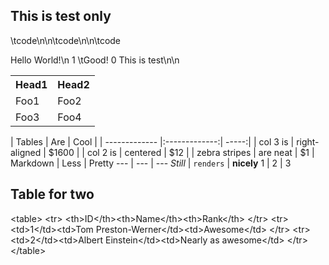 ## This is test only

\tcode\n\n\tcode\n\n\tcode

Hello World!\n
  1 \tGood!
  0 This is test\n\n

<table>
     <tr>
         <th>Head1</th><th>Head2</th>
     </tr>
     <tr>
         <td>Foo1</td><td>Foo2</td>
     </tr>
     <tr>
         <td>Foo3</td><td>Foo4</td>
     </tr>
</table>

 | Tables | Are | Cool | | ------------- |:-------------:| -----:| | col
3 is | right-aligned | $1600 | | col 2 is | centered | $12 | | zebra
stripes | are neat | $1 | Markdown | Less | Pretty --- | --- | ---
*Still* | `renders` | **nicely** 1 | 2 | 3

Table for two
-------------

&lt;table&gt;
  &lt;tr&gt;
    &lt;th&gt;ID&lt;/th&gt;&lt;th&gt;Name&lt;/th&gt;&lt;th&gt;Rank&lt;/th&gt;
  &lt;/tr&gt;
  &lt;tr&gt;
    &lt;td&gt;1&lt;/td&gt;&lt;td&gt;Tom
Preston-Werner&lt;/td&gt;&lt;td&gt;Awesome&lt;/td&gt;
  &lt;/tr&gt;
  &lt;tr&gt;
    &lt;td&gt;2&lt;/td&gt;&lt;td&gt;Albert
Einstein&lt;/td&gt;&lt;td&gt;Nearly as awesome&lt;/td&gt;
  &lt;/tr&gt;
&lt;/table&gt;

